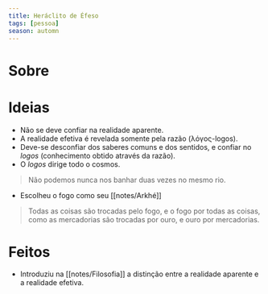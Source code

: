 ```yaml
---
title: Heráclito de Éfeso
tags: [pessoa]
season: automn
---
```


# Sobre
# Ideias
- Não se deve confiar na realidade aparente.
- A realidade efetiva é revelada somente pela razão (λόγος-logos).
- Deve-se desconfiar dos saberes comuns e dos sentidos, e confiar no *logos* (conhecimento obtido através da razão).
- O *logos* dirige todo o cosmos.
> Não podemos nunca nos banhar duas vezes no mesmo rio.
- Escolheu o fogo como seu [[notes/Arkhé]]
> Todas as coisas são trocadas pelo fogo, e o fogo por todas as coisas, como as mercadorias são trocadas por ouro, e ouro por mercadorias.
# Feitos
- Introduziu na [[notes/Filosofia]] a distinção entre a realidade aparente e a realidade efetiva.